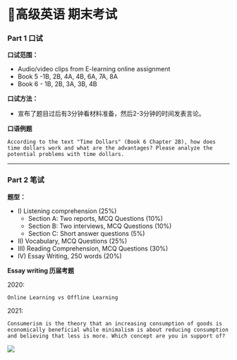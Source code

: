 # 📝高级英语 期末考试

### **Part 1 口试**

**口试范围：**

- Audio/video clips from E-learning online assignment
- Book 5 -1B, 2B, 4A, 4B, 6A, 7A, 8A
- Book 6 - 1B, 2B, 3A, 3B, 4B



**口试方法：**

- 宣布了题目过后有3分钟看材料准备，然后2-3分钟的时间发表言论。



**口语例题**

```According to the text "Time Dollars" (Book 6 Chapter 2B), how does time dollars work and what are the advantages? Please analyze the potential problems with time dollars.```



------



### **Part 2 笔试**

**题型：**

- I) Listening comprehension (25%)
  - Section A: Two reports, MCQ Questions (10%)
  - Section B: Two interviews, MCQ Questions (10%)
  - Section C: Short answer questions (5%)
- II) Vocabulary, MCQ Questions (25%)
- III) Reading Comprehension, MCQ Questions (30%)
- IV) Essay Writing, 250 words (20%)



**Essay writing 历届考题**

2020:

 ```Online Learning vs Offline Learning ```

2021: 

```Consumerism is the theory that an increasing consumption of goods is economically beneficial while minimalism is about reducing consumption and believing that less is more. Which concept are you in support of?  ```



![](https://github.com/JinnyWong/fudan-coursera/blob/master/1.%E9%80%9A%E8%AF%86%E6%95%99%E8%82%B2/%E5%A4%A7%E5%AD%A6%E8%8B%B1%E8%AF%AD/%E9%AB%98%E7%BA%A7%E8%8B%B1%E8%AF%AD/Essay%20writing%20tips.JPG)





